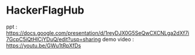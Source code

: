 # HackerFlagHub
ppt : https://docs.google.com/presentation/d/1reyDJX0G5SeQwCXCNLga2dXf7i7GcpC5iQtHlCjYDuQ/edit?usp=sharing
demo video : https://youtu.be/GWu1tRpXfDs
